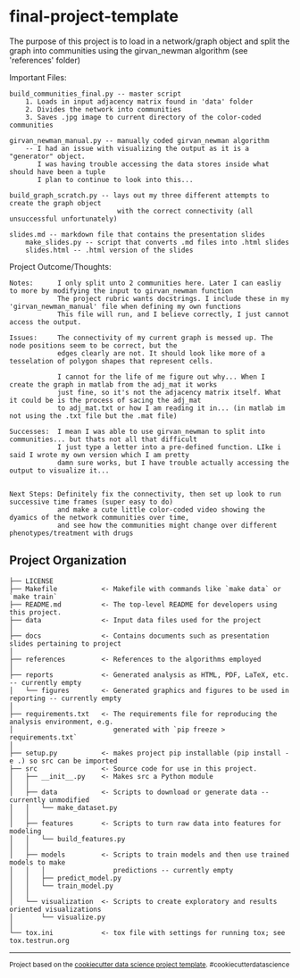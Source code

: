 final-project-template
==============================

The purpose of this project is to load in a network/graph object and 
split the graph into communities using the girvan_newman algorithm (see 'references' folder)

Important Files:

    build_communities_final.py -- master script
        1. Loads in input adjacency matrix found in 'data' folder
        2. Divides the network into communities
        3. Saves .jpg image to current directory of the color-coded communities 
    
    girvan_newman_manual.py -- manually coded girvan_newman algorithm
        -- I had an issue with visualizing the output as it is a "generator" object. 
           I was having trouble accessing the data stores inside what should have been a tuple
           I plan to continue to look into this...
           
    build_graph_scratch.py -- lays out my three different attempts to create the graph object
                               with the correct connectivity (all unsuccessful unfortunately)
          
    slides.md -- markdown file that contains the presentation slides
        make_slides.py -- script that converts .md files into .html slides
        slides.html -- .html version of the slides
        
Project Outcome/Thoughts:

    Notes:      I only split unto 2 communities here. Later I can easliy to more by modifying the input to girvan_newman function
                The project rubric wants docstrings. I include these in my 'girvan_newman_manual' file when defining my own functions
                This file will run, and I believe correctly, I just cannot access the output. 

    Issues:     The connectivity of my current graph is messed up. The node positions seem to be correct, but the 
                edges clearly are not. It should look like more of a tesselation of polygon shapes that represent cells.
    
                I cannot for the life of me figure out why... When I create the graph in matlab from the adj_mat it works 
                just fine, so it's not the adjacency matrix itself. What it could be is the process of sacing the adj_mat
                to adj_mat.txt or how I am reading it in... (in matlab im not using the .txt file but the .mat file)
        
    Successes:  I mean I was able to use girvan_newman to split into communities... but thats not all that difficult
                I just type a letter into a pre-defined function. LIke i said I wrote my own version which I am pretty
                damn sure works, but I have trouble actually accessing the output to visualize it...
               
    
    Next Steps: Definitely fix the connectivity, then set up look to run successive time frames (super easy to do)
                and make a cute little color-coded video showing the dyamics of the network communities over time,
                and see how the communities might change over different phenotypes/treatment with drugs 

Project Organization
------------

    ├── LICENSE
    ├── Makefile           <- Makefile with commands like `make data` or `make train`
    ├── README.md          <- The top-level README for developers using this project.
    ├── data               <- Input data files used for the project 
    │
    ├── docs               <- Contains documents such as presentation slides pertaining to project
    │
    ├── references         <- References to the algorithms employed
    │
    ├── reports            <- Generated analysis as HTML, PDF, LaTeX, etc. -- currently empty
    │   └── figures        <- Generated graphics and figures to be used in reporting -- currently empty
    │
    ├── requirements.txt   <- The requirements file for reproducing the analysis environment, e.g.
    │                         generated with `pip freeze > requirements.txt`
    │
    ├── setup.py           <- makes project pip installable (pip install -e .) so src can be imported
    ├── src                <- Source code for use in this project.
    │   ├── __init__.py    <- Makes src a Python module
    │   │
    │   ├── data           <- Scripts to download or generate data -- currently unmodified
    │   │   └── make_dataset.py
    │   │
    │   ├── features       <- Scripts to turn raw data into features for modeling
    │   │   └── build_features.py
    │   │
    │   ├── models         <- Scripts to train models and then use trained models to make
    │   │   │                 predictions -- currently empty
    │   │   ├── predict_model.py
    │   │   └── train_model.py
    │   │
    │   └── visualization  <- Scripts to create exploratory and results oriented visualizations
    │       └── visualize.py
    │
    └── tox.ini            <- tox file with settings for running tox; see tox.testrun.org


--------

<p><small>Project based on the <a target="_blank" href="https://drivendata.github.io/cookiecutter-data-science/">cookiecutter data science project template</a>. #cookiecutterdatascience</small></p>
